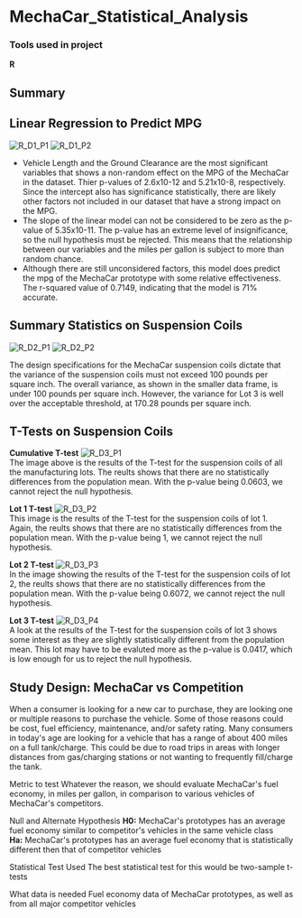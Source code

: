 # MechaCar_Statistical_Analysis

### Tools used in project
**R**

## Summary
## Linear Regression to Predict MPG

![R_D1_P1](https://user-images.githubusercontent.com/109183214/203138790-2c3d8086-b90c-463b-857a-7e9be25e6119.png)
![R_D1_P2](https://user-images.githubusercontent.com/109183214/203138792-e37fff41-7fb4-4f12-b2ba-388c9cdad00d.png)


* Vehicle Length and the Ground Clearance are the most significant variables that shows a non-random effect on the MPG of the MechaCar in the dataset. Thier p-values of 2.6x10-12 and 5.21x10-8, respectively. Since the intercept also has significance statistically, there are likely other factors not included in our dataset that have a strong impact on the MPG.
* The slope of the linear model can not be considered to be zero as the p-value of 5.35x10-11. The p-value has an extreme level of insignificance, so the null hypothesis must be rejected. This means that the relationship between our variables and the miles per gallon is subject to more than random chance.
* Although there are still unconsidered factors, this model does predict the mpg of the MechaCar prototype with some relative effectiveness. The r-squared value of 0.7149, indicating that the model is 71% accurate.

## Summary Statistics on Suspension Coils
![R_D2_P1](https://user-images.githubusercontent.com/109183214/203183462-ca408b6b-9e35-451b-9eb5-a1f24d0d85ce.png)
![R_D2_P2](https://user-images.githubusercontent.com/109183214/203183464-85d7c830-e538-4f9d-9493-51d8cf3366b4.png)

The design specifications for the MechaCar suspension coils dictate that the variance of the suspension coils must not exceed 100 pounds per square inch. The overall variance, as shown in the smaller data frame, is under 100 pounds per square inch. However, the variance for Lot 3 is well over the acceptable threshold, at 170.28 pounds per square inch.

## T-Tests on Suspension Coils
**Cumulative T-test** 
![R_D3_P1](https://user-images.githubusercontent.com/109183214/203221555-917903bc-92c3-45fb-b2cb-420af5c7f4a0.png)  
The image above is the results of the T-test for the suspension coils of all the manufacturing lots. The reults shows that there are no statistically differences from the population mean. With the p-value being 0.0603, we cannot reject the null hypothesis.

**Lot 1 T-test** 
![R_D3_P2](https://user-images.githubusercontent.com/109183214/203221556-150ea648-84f5-4a3a-bb54-4f99f57e2a0d.png)  
This image is the results of the T-test for the suspension coils of lot 1. Again, the reults shows that there are no statistically differences from the population mean. With the p-value being 1, we cannot reject the null hypothesis.

**Lot 2 T-test** 
![R_D3_P3](https://user-images.githubusercontent.com/109183214/203221557-5883a4f9-82a1-4bdc-92f5-6bc8167670b5.png)  
In the image showing the results of the T-test for the suspension coils of lot 2, the reults shows that there are no statistically differences from the population mean. With the p-value being 0.6072, we cannot reject the null hypothesis.

**Lot 3 T-test**
![R_D3_P4](https://user-images.githubusercontent.com/109183214/203221552-28fce221-977e-445c-bc23-88fafa43226c.png)  
A look at the results of the T-test for the suspension coils of lot 3 shows some interest as they are slightly statistically different from the population mean. 
This lot may have to be evaluted more as the p-value is 0.0417, which is low enough for us to reject the null hypothesis.

## Study Design: MechaCar vs Competition
When a consumer is looking for a new car to purchase, they are looking one or multiple reasons to purchase the vehicle. Some of those reasons could be cost, fuel efficiency, maintenance, and/or safety rating. Many consumers in today's age are looking for a vehicle that has a range of about 400 miles on a full tank/charge. This could be due to road trips in areas with longer distances from gas/charging stations or not wanting to frequently fill/charge the tank.  

Metric to test
Whatever the reason, we should evaluate MechaCar's fuel economy, in miles per gallon, in comparison to various vehicles of MechaCar's competitors.

Null and Alternate Hypothesis
**H0:** MechaCar's prototypes has an average fuel economy similar to competitor's vehicles in the same vehicle class   
**Ha:** MechaCar's prototypes has an average fuel economy that is statistically different then that of competitor vehicles

Statistical Test Used
The best statistical test for this would be two-sample t-tests

What data is needed
Fuel economy data of MechaCar prototypes, as well as from all major competitor vehicles

